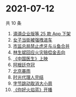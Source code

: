# 2021-07-12

共 10 条

<!-- BEGIN -->
<!-- 最后更新时间 Mon Jul 12 2021 06:06:29 GMT+0800 (China Standard Time) -->

1. [滴滴企业版等 25 款 App 下架](https://www.zhihu.com/search?q=滴滴)
2. [女子当街被强拽进车](https://www.zhihu.com/search?q=女子被强拽进车)
3. [市监总局禁止虎牙与斗鱼合并](https://www.zhihu.com/search?q=虎牙斗鱼合并)
4. [林生斌回应火灾赔偿金去向](https://www.zhihu.com/search?q=林生斌)
5. [《中国医生》上映](https://www.zhihu.com/search?q=中国医生)
6. [阿根廷夺冠](https://www.zhihu.com/search?q=阿根廷赢了)
7. [北京暴雨](https://www.zhihu.com/search?q=北京暴雨)
8. [时光代理人完结](https://www.zhihu.com/search?q=时光代理人)
9. [字节跳动取消大小周](https://www.zhihu.com/search?q=字节跳动)
10. [《你好火焰蓝》开播](https://www.zhihu.com/search?q=你好火焰蓝)

<!-- END -->
